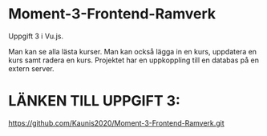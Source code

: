 # Moment-3-Frontend-Ramverk

Uppgift 3 i Vu.js. 

Man kan se alla lästa kurser. 
Man kan också lägga in en kurs, uppdatera en kurs samt radera en kurs. 
Projektet har en uppkoppling till en databas på en extern server.

# LÄNKEN TILL UPPGIFT 3:

https://github.com/Kaunis2020/Moment-3-Frontend-Ramverk.git

